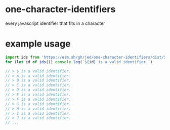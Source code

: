 # one-character-identifiers
every javascript identifier that fits in a character

# example usage

```js
import ids from 'https://esm.sh/gh/jed/one-character-identifiers/dist/512.js'
for (let id of ids()) console.log(`${id} is a valid identifier.`)

// > $ is a valid identifier.
// > A is a valid identifier.
// > B is a valid identifier.
// > C is a valid identifier.
// > D is a valid identifier.
// > E is a valid identifier.
// > F is a valid identifier.
// > G is a valid identifier.
// > H is a valid identifier.
// > I is a valid identifier.
// > J is a valid identifier.
// ...
```